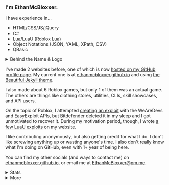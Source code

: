### I'm EthanMcBloxxer.
I have experience in...
* HTML/CSS/JS/jQuery
* C#
* Lua/LuaU (Roblox Lua)
* Object Notations (JSON, YAML, XPath, CSV)
* QBasic

<details>
  <summary>Behind the Name & Logo</summary>
  Updated on February 2nd, 2021 (EthanMcBloxxer & Neon Smile)

  ### The Name
  I heard that "Bloxxer" was actually a term for "Killer" on Roblox (online gaming platform). After I learned you could use their FMOD (Unity-like) editor to create games with Lua, I decided to base my name off of it. Even better, there were exploits out there that helped me learn C# and want to learn C++. That's a pretty decent turning point from when I first started learning QBasic and HTML. What would I base my name off of there? EthanQB? Basiq? What would that even mean?

  ### The Logo
  My friends continuously tell me that this is a bad logo, but I don't really think I could make anything better (or at least don't have ideas for anything better). It takes inspiration from the Awesome Face meme.

  <hr/>
</details>

I've made 2 websites before, one of which is now [hosted on my GitHub profile page](https://ethanmcbloxxer.github.io/ethansware/index.html). My current one is at [ethanmcbloxxer.github.io](https://ethanmcbloxxer.github.io/) and using [the Beautiful Jekyll theme](https://github.com/daattali/beautiful-jekyll).

I also made about 6 Roblox games, but only 1 of them was an actual game. The others are things like clothing stores, utilities, CLIs, skill showcases, and API users.

On the topic of Roblox, I attempted [creating an exploit](https://github.com/EthanMcBloxxer/BloxsploitWF) with the WeAreDevs and EasyExploit APIs, but Bitdefender deleted it in my sleep and I got unmotivated to recover it. During my motivation period, though, I wrote [a few LuaU exploits](https://ethanmcbloxxer.github.io/pastebin#roexploits) on my website.

I like contributing anonymously, but also getting credit for what I do. I don't like screwing anything up or wasting anyone's time. I also don't really know what I'm doing on GitHub, even with 1+ year of being here.

You can find my other socials (and ways to contact me) on [ethanmcbloxxer.github.io](https://ethanmcbloxxer.github.io/), or email me at <EthanMcBloxxer@pm.me>.

<details>
  <summary>Stats</summary>

  ![Stats](/github-metrics.svg)

  ![views count](https://api.ghprofile.me/view?username=EthanMcBloxxer) ![GitHub followers](https://img.shields.io/github/followers/EthanMcBloxxer?label=Follow&style=for-the-badge) ![GitHub User's stars](https://img.shields.io/github/stars/EthanMcBloxxer?label=Repo%20Stars&style=for-the-badge)

  ![Compatibility: Club Penguin](https://forthebadge.com/images/badges/compatibility-club-penguin.svg)
  ![Powered By: ENERGY DRINKS](https://forthebadge.com/images/badges/powered-by-energy-drinks.svg)
  ![Designed in: MS PAINT](https://forthebadge.com/images/badges/designed-in-ms-paint.svg)
</details>

<details>
  <summary>More</summary>
  <div align="center"><img src="https://github.com/EthanMcBloxxer/EthanMcBloxxer/raw/main/info.svg?sanitize=true"></div>
</details>
